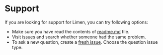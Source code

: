 # Support

If you are looking for support for Limen, you can try following options:

* Make sure you have read the contents of [readme.md](readme.md) file.
* Visit [issues](https://github.com/dominiksalvet/limen/issues) and search whether someone had the same problem.
* To ask a new question, create a [fresh issue](https://github.com/dominiksalvet/limen/issues/new/choose). Choose the question issue type.
